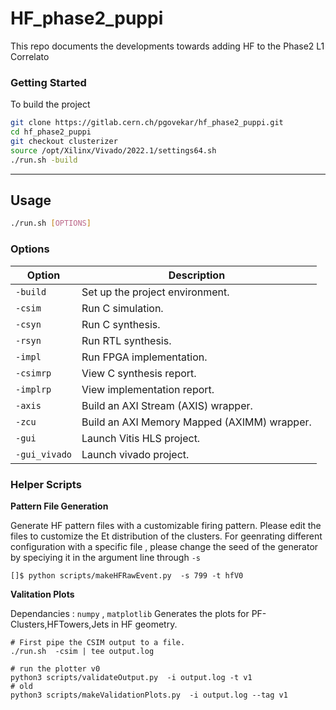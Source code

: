 # HF_phase2_puppi
This repo documents the developments towards adding HF to the Phase2 L1 Correlato

### Getting Started 

To build the project
```bash
git clone https://gitlab.cern.ch/pgovekar/hf_phase2_puppi.git
cd hf_phase2_puppi
git checkout clusterizer
source /opt/Xilinx/Vivado/2022.1/settings64.sh
./run.sh -build
```
---
## Usage
```bash
./run.sh [OPTIONS]
```

### Options

| **Option**  | **Description**                       |
|-------------|---------------------------------------|
| `-build`    | Set up the project environment.      |
| `-csim`     | Run C simulation.                    |
| `-csyn`     | Run C synthesis.                     |
| `-rsyn`     | Run RTL synthesis.                   |
| `-impl`     | Run FPGA implementation.             |
| `-csimrp`   | View C synthesis report.             |
| `-implrp`   | View implementation report.          |
| `-axis`     | Build an AXI Stream (AXIS) wrapper.  |
| `-zcu`      | Build an AXI Memory Mapped (AXIMM) wrapper. |
| `-gui`      | Launch Vitis HLS project.	     |
| `-gui_vivado`| Launch vivado project.              |

### Helper Scripts

**Pattern File Generation**

Generate HF pattern files with a customizable firing pattern. Please edit the files to customize the Et distribution of the clusters. For geenrating different configuration with a specific file , please change the seed of the generator by speciying it in the argument line through `-s`

```
[]$ python scripts/makeHFRawEvent.py  -s 799 -t hfV0
```
**Valitation Plots**

Dependancies : `numpy` , `matplotlib`
Generates the plots for PF-Clusters,HFTowers,Jets in HF geometry.
```
# First pipe the CSIM output to a file.
./run.sh  -csim | tee output.log

# run the plotter v0
python3 scripts/validateOutput.py  -i output.log -t v1
# old
python3 scripts/makeValidationPlots.py  -i output.log --tag v1

```

